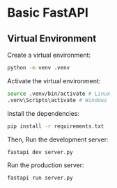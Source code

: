 # Basic FastAPI

## Virtual Environment

Create a virtual environment:

```bash
python -m venv .venv
```

Activate the virtual environment:

```bash
source .venv/bin/activate # Linux
.venv\Scripts\activate # Windows
```

Install the dependencies:

```bash
pip install -r requirements.txt
```

Then, Run the development server:

```bash
fastapi dev server.py
```

Run the production server:

```bash
fastapi run server.py
```

